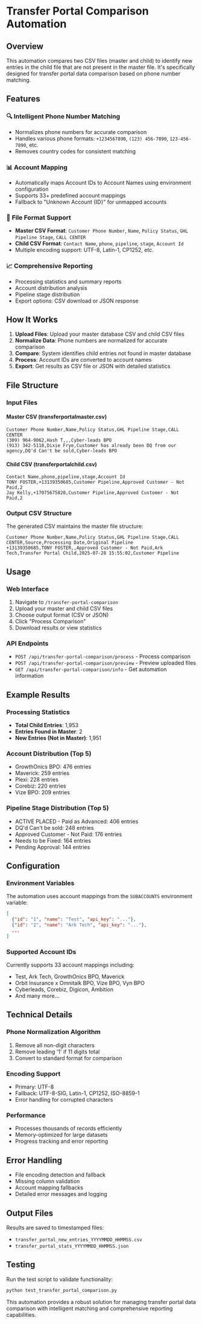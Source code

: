 # Transfer Portal Comparison Automation

## Overview
This automation compares two CSV files (master and child) to identify new entries in the child file that are not present in the master file. It's specifically designed for transfer portal data comparison based on phone number matching.

## Features

### 🔍 **Intelligent Phone Number Matching**
- Normalizes phone numbers for accurate comparison
- Handles various phone formats: `+1234567890`, `(123) 456-7890`, `123-456-7890`, etc.
- Removes country codes for consistent matching

### 📊 **Account Mapping**
- Automatically maps Account IDs to Account Names using environment configuration
- Supports 33+ predefined account mappings
- Fallback to "Unknown Account {ID}" for unmapped accounts

### 📁 **File Format Support**
- **Master CSV Format**: `Customer Phone Number`, `Name`, `Policy Status`, `GHL Pipeline Stage`, `CALL CENTER`
- **Child CSV Format**: `Contact Name`, `phone`, `pipeline`, `stage`, `Account Id`
- Multiple encoding support: UTF-8, Latin-1, CP1252, etc.

### 📈 **Comprehensive Reporting**
- Processing statistics and summary reports
- Account distribution analysis
- Pipeline stage distribution
- Export options: CSV download or JSON response

## How It Works

1. **Upload Files**: Upload your master database CSV and child CSV files
2. **Normalize Data**: Phone numbers are normalized for accurate comparison
3. **Compare**: System identifies child entries not found in master database
4. **Process**: Account IDs are converted to account names
5. **Export**: Get results as CSV file or JSON with detailed statistics

## File Structure

### Input Files

#### Master CSV (transferportalmaster.csv)
```csv
Customer Phone Number,Name,Policy Status,GHL Pipeline Stage,CALL CENTER
(309) 964-9062,Hash T,,,Cyber-leads BPO
(913) 342-5118,Dixie Frye,Customer has already been DQ from our agency,DQ'd Can't be sold,Cyber-leads BPO
```

#### Child CSV (transferportalchild.csv)
```csv
Contact Name,phone,pipeline,stage,Account Id
TONY FOSTER,+13139350685,Customer Pipeline,Approved Customer - Not Paid,2
Jay Kelly,+17075675820,Customer Pipeline,Approved Customer - Not Paid,2
```

### Output CSV Structure
The generated CSV maintains the master file structure:
```csv
Customer Phone Number,Name,Policy Status,GHL Pipeline Stage,CALL CENTER,Source,Processing Date,Original Pipeline
+13139350685,TONY FOSTER,,Approved Customer - Not Paid,Ark Tech,Transfer Portal Child,2025-07-28 15:55:02,Customer Pipeline
```

## Usage

### Web Interface
1. Navigate to `/transfer-portal-comparison`
2. Upload your master and child CSV files
3. Choose output format (CSV or JSON)
4. Click "Process Comparison"
5. Download results or view statistics

### API Endpoints
- `POST /api/transfer-portal-comparison/process` - Process comparison
- `POST /api/transfer-portal-comparison/preview` - Preview uploaded files
- `GET /api/transfer-portal-comparison/info` - Get automation information

## Example Results

### Processing Statistics
- **Total Child Entries**: 1,953
- **Entries Found in Master**: 2
- **New Entries (Not in Master)**: 1,951

### Account Distribution (Top 5)
- GrowthOnics BPO: 476 entries
- Maverick: 259 entries
- Plexi: 228 entries
- Corebiz: 220 entries
- Vize BPO: 209 entries

### Pipeline Stage Distribution (Top 5)
- ACTIVE PLACED - Paid as Advanced: 406 entries
- DQ'd Can't be sold: 248 entries
- Approved Customer - Not Paid: 176 entries
- Needs to be Fixed: 164 entries
- Pending Approval: 144 entries

## Configuration

### Environment Variables
The automation uses account mappings from the `SUBACCOUNTS` environment variable:
```json
[
  {"id": "1", "name": "Test", "api_key": "..."},
  {"id": "2", "name": "Ark Tech", "api_key": "..."},
  ...
]
```

### Supported Account IDs
Currently supports 33 account mappings including:
- Test, Ark Tech, GrowthOnics BPO, Maverick
- Orbit Insurance x Omnitalk BPO, Vize BPO, Vyn BPO
- Cyberleads, Corebiz, Digicon, Ambition
- And many more...

## Technical Details

### Phone Normalization Algorithm
1. Remove all non-digit characters
2. Remove leading '1' if 11 digits total
3. Convert to standard format for comparison

### Encoding Support
- Primary: UTF-8
- Fallback: UTF-8-SIG, Latin-1, CP1252, ISO-8859-1
- Error handling for corrupted characters

### Performance
- Processes thousands of records efficiently
- Memory-optimized for large datasets
- Progress tracking and error reporting

## Error Handling
- File encoding detection and fallback
- Missing column validation
- Account mapping fallbacks
- Detailed error messages and logging

## Output Files
Results are saved to timestamped files:
- `transfer_portal_new_entries_YYYYMMDD_HHMMSS.csv`
- `transfer_portal_stats_YYYYMMDD_HHMMSS.json`

## Testing
Run the test script to validate functionality:
```bash
python test_transfer_portal_comparison.py
```

This automation provides a robust solution for managing transfer portal data comparison with intelligent matching and comprehensive reporting capabilities.
